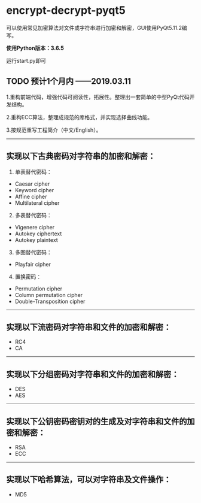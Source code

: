 # encrypt-decrypt-pyqt5

可以使用常见加密算法对文件或字符串进行加密和解密，GUI使用PyQt5.11.2编写。

**使用Python版本：3.6.5**

运行start.py即可

## TODO 预计1个月内 ——2019.03.11
1.重构前端代码，增强代码可阅读性，拓展性。整理出一套简单的中型PyQt代码开发结构。

2.重构ECC算法，整理成规范的库格式，并实现选择曲线功能。

3.按规范重写工程简介（中文/English）。

---
## 实现以下古典密码对字符串的加密和解密：
1. 单表替代密码：
* Caesar cipher
* Keyword cipher
* Affine cipher
* Multilateral cipher

2. 多表替代密码：
* Vigenere cipher
* Autokey ciphertext
* Autokey plaintext

3. 多图替代密码：
* Playfair cipher

4. 置换密码：
* Permutation cipher
* Column permutation cipher
* Double-Transposition cipher
---
## 实现以下流密码对字符串和文件的加密和解密：
* RC4
* CA
---
## 实现以下分组密码对字符串和文件的加密和解密：
* DES
* AES
---
## 实现以下公钥密码密钥对的生成及对字符串和文件的加密和解密：
* RSA
* ECC
---
## 实现以下哈希算法，可以对字符串及文件操作：
* MD5
